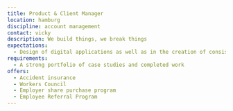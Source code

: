 ```yaml
---
title: Product & Client Manager
location: hamburg
discipline: account management
contact: vicky
description: We build things, we break things
expectations:
  - Design of digital applications as well as in the creation of consistent design systems.
requirements:
  - A strong portfolio of case studies and completed work
offers:
  - Accident insurance
  - Workers Council
  - Employer share purchase program
  - Employee Referral Program
---
```

